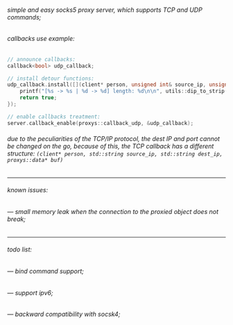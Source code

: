 ###### simple and easy socks5 proxy server, which supports TCP and UDP commands; <br>

###### callbacks use example:

```cpp
// announce callbacks:
callback<bool> udp_callback;

// install detour functions:
udp_callback.install([](client* person, unsigned int& source_ip, unsigned int& dest_ip, unsigned short& source_port, unsigned short& dest_port, proxys::data* buf) -> bool {
    printf("[%s -> %s | %d -> %d] length: %d\n\n", utils::dip_to_strip(source_ip).c_str(), utils::dip_to_strip(dest_ip).c_str(), source_port, dest_port, buf->length);
    return true;
});

// enable callbacks treatment:
server.callback_enable(proxys::callback_udp, &udp_callback);
```
###### due to the peculiarities of the TCP/IP protocol, the dest IP and port cannot be changed on the go, because of this, the TCP callback has a different structure: ```(client* person, std::string source_ip, std::string dest_ip, proxys::data* buf)```

<hr>

###### known issues:
###### — small memory leak when the connection to the proxied object does not break; <br>

<hr>

###### todo list:

###### — bind command support;
###### — support ipv6;
###### — backward compatibility with socsk4;